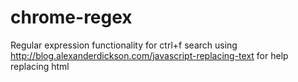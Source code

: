 # chrome-regex
Regular expression functionality for ctrl+f search
using http://blog.alexanderdickson.com/javascript-replacing-text for help replacing html